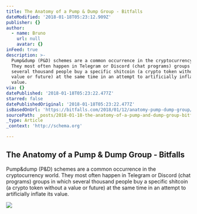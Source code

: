 ```yaml
---
title: The Anatomy of a Pump & Dump Group - Bitfalls
dateModified: '2018-01-18T05:23:12.909Z'
publisher: {}
author:
  - name: Bruno
    url: null
    avatar: {}
inFeed: true
description: >-
  Pump&dump (P&D) schemes are a common occurrence in the cryptocurrency world.
  They most often happen in Telegram or Discord (chat programs) groups in which
  several thousand people buy a specific shitcoin (a crypto token without a
  value or future) at the same time in an attempt to artificially inflate its
  value.
via: {}
datePublished: '2018-01-18T05:23:22.477Z'
starred: false
datePublishedOriginal: '2018-01-18T05:23:22.477Z'
isBasedOnUrl: 'https://bitfalls.com/2018/01/12/anatomy-pump-dump-group/'
sourcePath: _posts/2018-01-18-the-anatomy-of-a-pump-and-dump-group-bitfalls.md
_type: Article
_context: 'http://schema.org'

---
```

<article style=""><h1>The Anatomy of a Pump &amp; Dump Group - Bitfalls</h1><p>Pump&amp;dump (P&amp;D) schemes are a common occurrence in the cryptocurrency world. They most often happen in Telegram or Discord (chat programs) groups in which several thousand people buy a specific shitcoin (a crypto token without a value or future) at the same time in an attempt to artificially inflate its value.</p><img src="https://bitfalls.com/wp-content/uploads/2018/01/03-3.png" /></article>